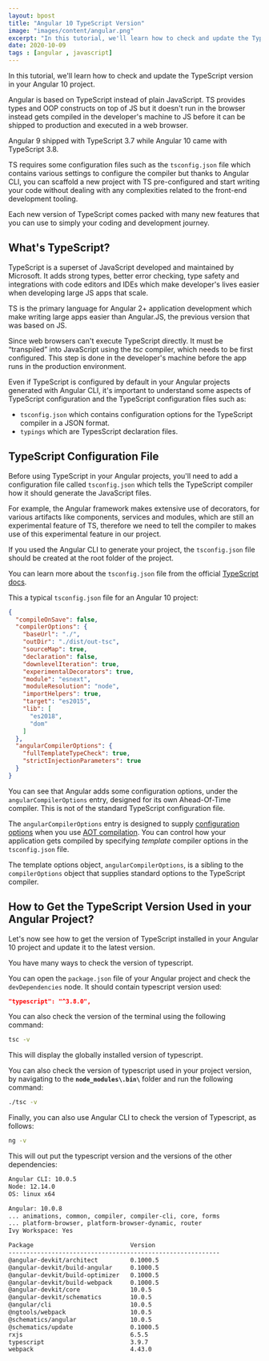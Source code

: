 ```yaml
---
layout: bpost
title: "Angular 10 TypeScript Version"
image: "images/content/angular.png"
excerpt: "In this tutorial, we'll learn how to check and update the TypeScript version in your Angular 10 project"
date: 2020-10-09
tags : [angular , javascript]
---
```


In this tutorial, we'll learn how to check and update the TypeScript version in your Angular 10 project.

Angular is based on TypeScript instead of plain JavaScript. TS provides types and OOP constructs on top of JS but it doesn't run in the browser instead gets compiled in the developer's machine to JS before it can be shipped to production and executed in a web browser.

Angular 9 shipped with TypeScript 3.7 while Angular 10 came with TypeScript 3.8.

TS requires some configuration files such as the `tsconfig.json` file which contains various settings to configure the compiler but thanks to Angular CLI, you can scaffold a new project with TS pre-configured and start writing your code without dealing with any complexities related to the front-end development tooling.

Each new version of TypeScript comes packed with many new features that you can use to simply your coding and development journey.
  
## What's TypeScript?

TypeScript is a superset of JavaScript developed and maintained by Microsoft. It adds strong types, better error checking, type safety and integrations with code editors and IDEs which make developer's lives easier when developing large JS apps that scale. 

TS is the primary language for Angular 2+ application development which make writing large apps easier than Angular.JS, the previous version that was based on JS. 

Since web browsers can't execute TypeScript directly. It must be “transpiled” into JavaScript using the _tsc_ compiler, which needs to be first configured. This step is done in the developer's machine before the app runs in the production environment.

Even if TypeScript is configured by default in your Angular projects generated with Angular CLI, it's important to understand some aspects of TypeScript configuration and the TypeScript configuration files such as:

-   `tsconfig.json` which contains configuration options for the TypeScript compiler in a JSON format.
-   `typings` which are TypesScript declaration files.

## TypeScript Configuration File

Before using TypeScript in your Angular projects, you'll need to add a configuration file called `tsconfig.json` which tells the TypeScript compiler how it should generate the JavaScript files. 

For example, the Angular framework makes extensive use of decorators, for various artifacts like components, services and modules, which are still an experimental feature of TS, therefore we need to tell the compiler to makes use of this experimental feature in our project.  

If you used the Angular CLI to generate your project, the `tsconfig.json` file should be created at the root folder of the project.

You can learn more about the `tsconfig.json` file from the official [TypeScript docs](http://www.typescriptlang.org/docs/handbook/tsconfig-json.html).

This a typical  `tsconfig.json` file for an Angular 10 project:

```json
{
  "compileOnSave": false,
  "compilerOptions": {
    "baseUrl": "./",
    "outDir": "./dist/out-tsc",
    "sourceMap": true,
    "declaration": false,
    "downlevelIteration": true,
    "experimentalDecorators": true,
    "module": "esnext",
    "moduleResolution": "node",
    "importHelpers": true,
    "target": "es2015",
    "lib": [
      "es2018",
      "dom"
    ]
  },
  "angularCompilerOptions": {
    "fullTemplateTypeCheck": true,
    "strictInjectionParameters": true
  }
}
```

You can see that Angular adds some configuration options, under the `angularCompilerOptions` entry, designed for its own Ahead-Of-Time compiler. This is not of the standard TypeScript configuration file.

The `angularCompilerOptions` entry is designed to supply [configuration options](https://angular.io/guide/angular-compiler-options)  when you use [AOT compilation](https://angular.io/guide/aot-compiler). You can control how your application gets compiled by specifying _template_ compiler options in the `tsconfig.json` file.

The template options object, `angularCompilerOptions`, is a sibling to the `compilerOptions` object that supplies standard options to the TypeScript compiler.

## How to Get the TypeScript Version Used in your Angular Project?

Let's now see how to get the version of TypeScript installed in your Angular 10 project and update it to the latest version.

You have many ways to check the version of typescript.

You can open the `package.json` file of your Angular project and check the `devDependencies` node. It should contain typescript version used:

```json
"typescript": "^3.8.0",
```

You can also check the version of the terminal using the following command:

```bash
tsc -v
```

This will display the globally installed version of typescript.

You can also check the version of typescript used in your project version, by navigating to the **`node_modules\.bin\`** folder and run the following command:

```bash
./tsc -v
```

Finally, you can also use Angular CLI to check the version of Typescript, as follows:

```bash
ng -v
```

This will out put the typescript version and the versions of the other dependencies:

```bash
Angular CLI: 10.0.5
Node: 12.14.0
OS: linux x64

Angular: 10.0.8
... animations, common, compiler, compiler-cli, core, forms
... platform-browser, platform-browser-dynamic, router
Ivy Workspace: Yes

Package                           Version
-----------------------------------------------------------
@angular-devkit/architect         0.1000.5
@angular-devkit/build-angular     0.1000.5
@angular-devkit/build-optimizer   0.1000.5
@angular-devkit/build-webpack     0.1000.5
@angular-devkit/core              10.0.5
@angular-devkit/schematics        10.0.5
@angular/cli                      10.0.5
@ngtools/webpack                  10.0.5
@schematics/angular               10.0.5
@schematics/update                0.1000.5
rxjs                              6.5.5
typescript                        3.9.7
webpack                           4.43.0
```